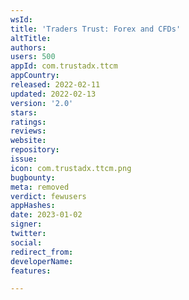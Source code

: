 ```yaml
---
wsId: 
title: 'Traders Trust: Forex and CFDs'
altTitle: 
authors: 
users: 500
appId: com.trustadx.ttcm
appCountry: 
released: 2022-02-11
updated: 2022-02-13
version: '2.0'
stars: 
ratings: 
reviews: 
website: 
repository: 
issue: 
icon: com.trustadx.ttcm.png
bugbounty: 
meta: removed
verdict: fewusers
appHashes: 
date: 2023-01-02
signer: 
twitter: 
social: 
redirect_from: 
developerName: 
features: 

---
```


